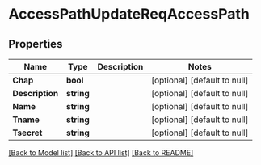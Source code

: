 # AccessPathUpdateReqAccessPath

## Properties
Name | Type | Description | Notes
------------ | ------------- | ------------- | -------------
**Chap** | **bool** |  | [optional] [default to null]
**Description** | **string** |  | [optional] [default to null]
**Name** | **string** |  | [optional] [default to null]
**Tname** | **string** |  | [optional] [default to null]
**Tsecret** | **string** |  | [optional] [default to null]

[[Back to Model list]](../README.md#documentation-for-models) [[Back to API list]](../README.md#documentation-for-api-endpoints) [[Back to README]](../README.md)


